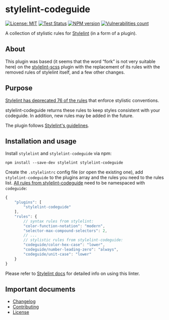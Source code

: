 # stylelint-codeguide

[![License: MIT][license-image]][license-url]
[![Test Status][test-image]][test-url]
[![NPM version][npm-image]][npm-url]
[![Vulnerabilities count][vulnerabilities-image]][vulnerabilities-url]

A collection of stylistic rules for [Stylelint](https://github.com/stylelint/stylelint) (in a form of a plugin).

## About

This plugin was based (it seems that the word “fork” is not very suitable here) on the [stylelint-scss](https://github.com/stylelint-scss/stylelint-scss/) plugin with the replacement of its rules with the removed rules of stylelint itself, and a few other changes.

## Purpose

[Stylelint has deprecated 76 of the rules](https://stylelint.io/migration-guide/to-15/#deprecated-stylistic-rules) that enforce stylistic conventions.

stylelint-codeguide returns these rules to keep styles consistent with your codeguide. In addition, new rules may be added in the future.

The plugin follows [Stylelint's guidelines](https://stylelint.io/developer-guide/rules).

## Installation and usage

Install `stylelint` and `stylelint-codeguide` via npm:

```shell
npm install --save-dev stylelint stylelint-codeguide
```

Create the `.stylelintrc` config file (or open the existing one), add `stylelint-codeguide` to the plugins array and the rules you need to the rules list. [All rules from stylelint-codeguide](./docs/user-guide/rules.md) need to be namespaced with `codeguide`:

```js
{
	"plugins": [
		"stylelint-codeguide"
	],
	"rules": {
		// syntax rules from stylelint:
		"color-function-notation": "modern",
		"selector-max-compound-selectors": 2,
		// ...
		// stylistic rules from stylelint-codeguide:
		"codeguide/color-hex-case": "lower",
		"codeguide/number-leading-zero": "always",
		"codeguide/unit-case": "lower"
	}
}
```

Please refer to [Stylelint docs](https://stylelint.io/user-guide/get-started) for detailed info on using this linter.

## Important documents

- [Changelog](./CHANGELOG.md)
- [Contributing](./CONTRIBUTING.md)
- [License](./LICENSE)

[test-url]: https://github.com/firefoxic/stylelint-codeguide/actions?workflow=Test
[test-image]: https://github.com/firefoxic/stylelint-codeguide/actions/workflows/test.yml/badge.svg?branch=main

[npm-url]: https://www.npmjs.com/package/stylelint-codeguide
[npm-image]: https://img.shields.io/npm/v/stylelint-codeguide?logo=npm&logoColor=fff

[license-url]: https://github.com/firefoxic/stylelint-codeguide/blob/main/LICENSE
[license-image]: https://img.shields.io/badge/License-MIT-limegreen.svg

[vulnerabilities-url]: https://snyk.io/test/github/firefoxic/stylelint-codeguide
[vulnerabilities-image]: https://img.shields.io/snyk/vulnerabilities/npm/stylelint-codeguide

